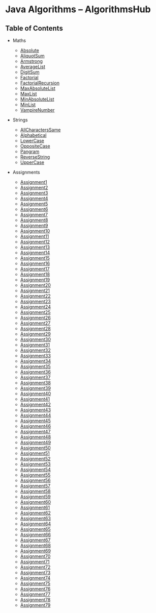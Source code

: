 # Java Algorithms – AlgorithmsHub

## Table of Contents

* Maths
  * [Absolute](https://github.com/algorithmshub/Java/tree/main/Maths/Absolute)
  * [AliquotSum](https://github.com/algorithmshub/Java/tree/main/Maths/AliquotSum)
  * [Armstrong](https://github.com/algorithmshub/Java/tree/main/Maths/Armstrong)
  * [AverageList](https://github.com/algorithmshub/Java/tree/main/Maths/AverageList)
  * [DigitSum](https://github.com/algorithmshub/Java/tree/main/Maths/DigitSum)
  * [Factorial](https://github.com/algorithmshub/Java/tree/main/Maths/Factorial)
  * [FactorialRecursion](https://github.com/algorithmshub/Java/tree/main/Maths/FactorialRecursion)
  * [MaxAbsoluteList](https://github.com/algorithmshub/Java/tree/main/Maths/MaxAbsoluteList)
  * [MaxList](https://github.com/algorithmshub/Java/tree/main/Maths/MaxList)
  * [MinAbsoluteList](https://github.com/algorithmshub/Java/tree/main/Maths/MinAbsoluteList)
  * [MinList](https://github.com/algorithmshub/Java/tree/main/Maths/MinList)
  * [VampireNumber](https://github.com/algorithmshub/Java/tree/main/Maths/VampireNumber)

* Strings
  * [AllCharactersSame](https://github.com/algorithmshub/Java/tree/main/Strings/AllCharactersSame)
  * [Alphabetical](https://github.com/algorithmshub/Java/tree/main/Strings/Alphabetical)
  * [LowerCase](https://github.com/algorithmshub/Java/tree/main/Strings/LowerCase)
  * [OppositeCase](https://github.com/algorithmshub/Java/tree/main/Strings/OppositeCase)
  * [Pangram](https://github.com/algorithmshub/Java/tree/main/Strings/Pangram)
  * [ReverseString](https://github.com/algorithmshub/Java/tree/main/Strings/ReverseString)
  * [UpperCase](https://github.com/algorithmshub/Java/tree/main/Strings/UpperCase)

* Assignments
  * [Assignment1](https://github.com/algorithmshub/Java/tree/main/Assignments/Assignment1)
  * [Assignment2](https://github.com/algorithmshub/Java/tree/main/Assignments/Assignment2)
  * [Assignment3](https://github.com/algorithmshub/Java/tree/main/Assignments/Assignment3)
  * [Assignment4](https://github.com/algorithmshub/Java/tree/main/Assignments/Assignment4)
  * [Assignment5](https://github.com/algorithmshub/Java/tree/main/Assignments/Assignment5)
  * [Assignment6](https://github.com/algorithmshub/Java/tree/main/Assignments/Assignment6)
  * [Assignment7](https://github.com/algorithmshub/Java/tree/main/Assignments/Assignment7)
  * [Assignment8](https://github.com/algorithmshub/Java/tree/main/Assignments/Assignment8)
  * [Assignment9](https://github.com/algorithmshub/Java/tree/main/Assignments/Assignment9)
  * [Assignment10](https://github.com/algorithmshub/Java/tree/main/Assignments/Assignment10)
  * [Assignment11](https://github.com/algorithmshub/Java/tree/main/Assignments/Assignment11)
  * [Assignment12](https://github.com/algorithmshub/Java/tree/main/Assignments/Assignment12)
  * [Assignment13](https://github.com/algorithmshub/Java/tree/main/Assignments/Assignment13) <!-- TODO -->
  * [Assignment14](https://github.com/algorithmshub/Java/tree/main/Assignments/Assignment14)
  * [Assignment15](https://github.com/algorithmshub/Java/tree/main/Assignments/Assignment15)
  * [Assignment16](https://github.com/algorithmshub/Java/tree/main/Assignments/Assignment16)
  * [Assignment17](https://github.com/algorithmshub/Java/tree/main/Assignments/Assignment17)
  * [Assignment18](https://github.com/algorithmshub/Java/tree/main/Assignments/Assignment18)
  * [Assignment19](https://github.com/algorithmshub/Java/tree/main/Assignments/Assignment19)
  * [Assignment20](https://github.com/algorithmshub/Java/tree/main/Assignments/Assignment20)
  * [Assignment21](https://github.com/algorithmshub/Java/tree/main/Assignments/Assignment21) <!-- TODO -->
  * [Assignment22](https://github.com/algorithmshub/Java/tree/main/Assignments/Assignment22) <!-- TODO -->
  * [Assignment23](https://github.com/algorithmshub/Java/tree/main/Assignments/Assignment23) <!-- TODO -->
  * [Assignment24](https://github.com/algorithmshub/Java/tree/main/Assignments/Assignment24)
  * [Assignment25](https://github.com/algorithmshub/Java/tree/main/Assignments/Assignment25)
  * [Assignment26](https://github.com/algorithmshub/Java/tree/main/Assignments/Assignment26)
  * [Assignment27](https://github.com/algorithmshub/Java/tree/main/Assignments/Assignment27)
  * [Assignment28](https://github.com/algorithmshub/Java/tree/main/Assignments/Assignment28)
  * [Assignment29](https://github.com/algorithmshub/Java/tree/main/Assignments/Assignment29)
  * [Assignment30](https://github.com/algorithmshub/Java/tree/main/Assignments/Assignment30)
  * [Assignment31](https://github.com/algorithmshub/Java/tree/main/Assignments/Assignment31)
  * [Assignment32](https://github.com/algorithmshub/Java/tree/main/Assignments/Assignment32)
  * [Assignment33](https://github.com/algorithmshub/Java/tree/main/Assignments/Assignment33)
  * [Assignment34](https://github.com/algorithmshub/Java/tree/main/Assignments/Assignment34)
  * [Assignment35](https://github.com/algorithmshub/Java/tree/main/Assignments/Assignment35)
  * [Assignment36](https://github.com/algorithmshub/Java/tree/main/Assignments/Assignment36)
  * [Assignment37](https://github.com/algorithmshub/Java/tree/main/Assignments/Assignment37)
  * [Assignment38](https://github.com/algorithmshub/Java/tree/main/Assignments/Assignment38)
  * [Assignment39](https://github.com/algorithmshub/Java/tree/main/Assignments/Assignment39)
  * [Assignment40](https://github.com/algorithmshub/Java/tree/main/Assignments/Assignment40)
  * [Assignment41](https://github.com/algorithmshub/Java/tree/main/Assignments/Assignment41)
  * [Assignment42](https://github.com/algorithmshub/Java/tree/main/Assignments/Assignment42)
  * [Assignment43](https://github.com/algorithmshub/Java/tree/main/Assignments/Assignment43)
  * [Assignment44](https://github.com/algorithmshub/Java/tree/main/Assignments/Assignment44)
  * [Assignment45](https://github.com/algorithmshub/Java/tree/main/Assignments/Assignment45)
  * [Assignment46](https://github.com/algorithmshub/Java/tree/main/Assignments/Assignment46)
  * [Assignment47](https://github.com/algorithmshub/Java/tree/main/Assignments/Assignment47)
  * [Assignment48](https://github.com/algorithmshub/Java/tree/main/Assignments/Assignment48)
  * [Assignment49](https://github.com/algorithmshub/Java/tree/main/Assignments/Assignment49)
  * [Assignment50](https://github.com/algorithmshub/Java/tree/main/Assignments/Assignment50)
  * [Assignment51](https://github.com/algorithmshub/Java/tree/main/Assignments/Assignment51)
  * [Assignment52](https://github.com/algorithmshub/Java/tree/main/Assignments/Assignment52)
  * [Assignment53](https://github.com/algorithmshub/Java/tree/main/Assignments/Assignment53)
  * [Assignment54](https://github.com/algorithmshub/Java/tree/main/Assignments/Assignment54)
  * [Assignment55](https://github.com/algorithmshub/Java/tree/main/Assignments/Assignment55)
  * [Assignment56](https://github.com/algorithmshub/Java/tree/main/Assignments/Assignment56)
  * [Assignment57](https://github.com/algorithmshub/Java/tree/main/Assignments/Assignment57)
  * [Assignment58](https://github.com/algorithmshub/Java/tree/main/Assignments/Assignment58)
  * [Assignment59](https://github.com/algorithmshub/Java/tree/main/Assignments/Assignment59)
  * [Assignment60](https://github.com/algorithmshub/Java/tree/main/Assignments/Assignment60)
  * [Assignment61](https://github.com/algorithmshub/Java/tree/main/Assignments/Assignment61)
  * [Assignment62](https://github.com/algorithmshub/Java/tree/main/Assignments/Assignment62)
  * [Assignment63](https://github.com/algorithmshub/Java/tree/main/Assignments/Assignment63)
  * [Assignment64](https://github.com/algorithmshub/Java/tree/main/Assignments/Assignment64)
  * [Assignment65](https://github.com/algorithmshub/Java/tree/main/Assignments/Assignment65) <!-- TODO -->
  * [Assignment66](https://github.com/algorithmshub/Java/tree/main/Assignments/Assignment66)
  * [Assignment67](https://github.com/algorithmshub/Java/tree/main/Assignments/Assignment67)
  * [Assignment68](https://github.com/algorithmshub/Java/tree/main/Assignments/Assignment68)
  * [Assignment69](https://github.com/algorithmshub/Java/tree/main/Assignments/Assignment69)
  * [Assignment70](https://github.com/algorithmshub/Java/tree/main/Assignments/Assignment70)
  * [Assignment71](https://github.com/algorithmshub/Java/tree/main/Assignments/Assignment71)
  * [Assignment72](https://github.com/algorithmshub/Java/tree/main/Assignments/Assignment72)
  * [Assignment73](https://github.com/algorithmshub/Java/tree/main/Assignments/Assignment73)
  * [Assignment74](https://github.com/algorithmshub/Java/tree/main/Assignments/Assignment74)
  * [Assignment75](https://github.com/algorithmshub/Java/tree/main/Assignments/Assignment75)
  * [Assignment76](https://github.com/algorithmshub/Java/tree/main/Assignments/Assignment76)
  * [Assignment77](https://github.com/algorithmshub/Java/tree/main/Assignments/Assignment77)
  * [Assignment78](https://github.com/algorithmshub/Java/tree/main/Assignments/Assignment78)
  * [Assignment79](https://github.com/algorithmshub/Java/tree/main/Assignments/Assignment79)

<!--

README.md

java File.java

-->
